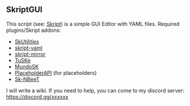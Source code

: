 ## SkriptGUI

This script (see: [Skript](https://github.com/SkriptLang/Skript)) is a simple GUI Editor with YAML files.
Required plugins/Skript addons:
- [SkUtilities](https://github.com/tim740/skUtilities/releases)
- [skript-yaml](https://github.com/Sashie/skript-yaml/releases)
- [skript-mirror](https://github.com/btk5h/skript-mirror/releases)
- [TuSKe](https://github.com/Pikachu920/TuSKe/releases)
- [MundoSK](https://github.com/MundoSK/MundoSK/blob/master/MundoSK.jar)
- [PlaceholderAPI](https://www.spigotmc.org/resources/placeholderapi.6245/) (for placeholders)
- [Sk-NBeeT](https://github.com/ShaneBeee/Sk-NBeeT/)

I will write a wiki.
If you need to help, you can come to my discord server: https://discord.gg/xxxxxx
